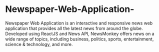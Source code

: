 # Newspaper-Web-Application-
Newspaper Web Application  is an interactive and responsive news web application that provides all the latest news from around the globe. Developed using ReactJS and News API, NewsMonkey offers news on a wide range of topics, including business, politics, sports, entertainment, science &amp; technology, and more.
